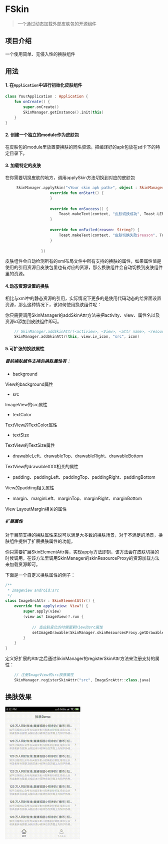 # FSkin 

> 一个通过动态加载外部皮肤包的开源组件

## 项目介绍

一个使用简单、无侵入性的换肤组件


## 用法


#### 1. 在`Application`中进行初始化皮肤组件

```kotlin
class YourApplication : Application {
    fun onCreate() {
        super.onCreate()
        SkinManager.getInstance().init(this)
    }
}
```


#### 2. 创建一个独立的module作为皮肤包

在皮肤包的module里放置要换肤的同名资源。把编译好的apk包放在sd卡下的特定目录下。


#### 3. 加载特定的皮肤

在你需要切换皮肤的地方，调用applySkin方法切换到对应的皮肤包

```kotlin
     SkinManager.applySkin("<Your skin apk path>", object : SkinManager.ILoaderListener {
                    override fun onStart() {
                    }

                    override fun onSuccess() {
                        Toast.makeText(context, "皮肤切换成功", Toast.LENGTH_SHORT).show()
                    }

                    override fun onFailed(reason: String?) {
                        Toast.makeText(context, "皮肤切换失败$reason", Toast.LENGTH_SHORT).show()
                    }

                })

```

皮肤组件会自动检测所有的xml布局文件中所有支持的换肤的属性，如果属性值是使用的引用资源且皮肤包里也有对应的资源，那么换肤组件会自动切换到皮肤组件里的资源。

#### 4.动态资源设置的换肤

相比与xml中的静态资源的引用，实际情况下更多的是使用代码动态的给界面设置资源，那么这种情况下，该如何使用换肤组件呢：

你只需要调用SkinManager的addSkinAttr方法来把activity、view、属性名以及资源id添加到皮肤组件即可。

``` kotlin
    // SkinManager.addSkinAttr(<actiview>, <View>, <attr name>, <resourceId>)
    SkinManager.addSkinAttr(this, view.iv_icon, "src", icon)
```

#### 5.可扩张的换肤属性

##### 目前换肤组件支持的换肤属性有：

* background

View的background属性

* src

ImageView的src属性

* textColor

TextView的TextColor属性

* textSize

TextView的TextSize属性

* drawableLeft、drawableTop、drawableRight、drawableBottom

TextView的drawableXXX相关的属性

* padding、paddingLeft、paddingTop、paddingRight、paddingBottom

View的padding相关属性

* margin、marginLeft、marginTop、marginRight、marginBottom

View LayoutMargin相关的属性


##### 扩展属性

对于目前支持的换肤属性来说可以满足大多数的换肤场景，对于不满足的场景，换肤组件提供了扩展换肤属性的功能。

你只需要扩展SkinElementAttr类，实现apply方法即刻，该方法会在皮肤切换的时候调用，在该方法里调用SkinManager的skinResourceProxy的资源加载方法来加载资源即可。

下面是一个自定义换肤属性的例子：

``` kotlin
/**
 * ImageView android:src
 */
class ImageSrcAttr : SkinElementAttr() {
    override fun apply(view: View?) {
        super.apply(view)
        (view as? ImageView)?.run {
        
            // 当皮肤变化的时候更新View的src属性
            setImageDrawable(SkinManager.skinResourcesProxy.getDrawable(attrValueRefId))
        }
    }
}
```

定义好扩展的Attr之后通过SkinManager的registerSkinAttr方法来注册支持的属性：

```kotlin
    // 注册ImageView的src换肤属性
    SkinManager.registerSkinAttr("src", ImageSrcAttr::class.java)
```


## 换肤效果

![换肤效果](./screenshot/screem.gif)





